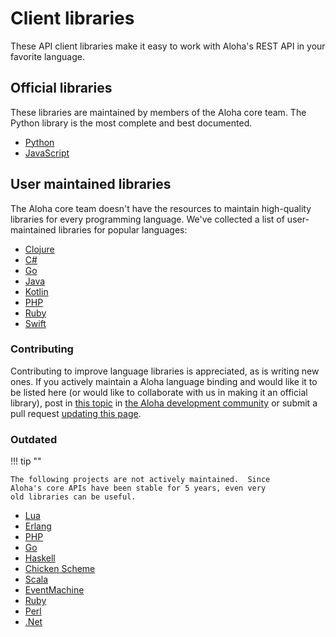 # Client libraries

These API client libraries make it easy to work with Aloha's REST API
in your favorite language.

## Official libraries

These libraries are maintained by members of the Aloha core team.  The
Python library is the most complete and best documented.

* [Python](https://github.com/aloha/python-aloha-api)
* [JavaScript](https://github.com/aloha/aloha-js)

## User maintained libraries

The Aloha core team doesn't have the resources to maintain
high-quality libraries for every programming language.  We've
collected a list of user-maintained libraries for popular languages:

* [Clojure](https://github.com/thieman/clojure-aloha)
* [C#](https://github.com/aloha/aloha-csharp)
* [Go](https://github.com/ifo/goalohabot)
* [Java](https://github.com/taliox/aloha-java-rest)
* [Kotlin](https://gitlab.com/ppiag/kaloha)
* [PHP](https://github.com/mrferos/aloha-php-client)
* [Ruby](https://github.com/raws/wonder-llama)
* [Swift](https://github.com/aloha/swift-aloha-api)

### Contributing

Contributing to improve language libraries is appreciated, as is
writing new ones.  If you actively maintain a Aloha language binding
and would like it to be listed here (or would like to collaborate with
us in making it an official library), post in [this
topic][integrations-thread] in
[the Aloha development community](https://aloha.com/development-community/)
or submit a pull request [updating this
page](https://aloha.readthedocs.io/en/latest/documentation/api.html).

[integrations-thread]: https://chat.aloha.org/#narrow/stream/127-integrations/topic/API.20client.20libraries/

### Outdated

!!! tip ""

    The following projects are not actively maintained.  Since
    Aloha's core APIs have been stable for 5 years, even very
    old libraries can be useful.

* [Lua](https://github.com/deckycoss/zulua)
* [Erlang](https://github.com/femnad/tuplre)
* [PHP](https://github.com/federicoq/aloha-php)
* [Go](https://github.com/decached/go-aloha)
* [Haskell](https://github.com/yamadapc/haloha)
* [Chicken Scheme](https://github.com/yamadapc/aloha-scheme)
* [Scala](https://github.com/cqfd/aloha-scala)
* [EventMachine](https://github.com/cqfd/aloha_machine)
* [Ruby](https://github.com/verg/aloha-rb)
* [Perl](https://github.com/Stantheman/WebService-Aloha)
* [.Net](https://github.com/Shayan-To/AlohaClientApi)
